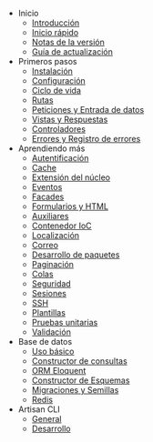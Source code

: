 - Inicio
    - [Introducción](/page/introduction)
    - [Inicio rápido](/page/quick)
    - [Notas de la versión](/page/releases)
    - [Guía de actualización](/page/upgrade)
- Primeros pasos
    - [Instalación](/page/installation)
    - [Configuración](/page/configuration)
    - [Ciclo de vida](/page/lifecycle)
    - [Rutas](/page/routing)
    - [Peticiones y Entrada de datos](/page/requests)
    - [Vistas y Respuestas](/page/responses)
    - [Controladores](/page/controllers)
    - [Errores y Registro de errores](/page/errors)
- Aprendiendo más
    - [Autentificación](/page/security)
    - [Cache](/page/cache)
    - [Extensión del núcleo](/page/extending)
    - [Eventos](/page/events)
    - [Facades](/page/facades)
    - [Formularios y HTML](/page/html)
    - [Auxiliares](/page/helpers)
    - [Contenedor IoC](/page/ioc)
    - [Localización](/page/localization)
    - [Correo](/page/mail)
    - [Desarrollo de paquetes](/page/packages)
    - [Paginación](/page/pagination)
    - [Colas](/page/queues)
    - [Seguridad](/page/security)
    - [Sesiones](/page/session)
    - [SSH](/page/ssh)
    - [Plantillas](/page/templates)
    - [Pruebas unitarias](/page/testing)
    - [Validación](/page/validation)
- Base de datos
    - [Uso básico](/page/database)
    - [Constructor de consultas](/page/queries)
    - [ORM Eloquent](/page/eloquent)
    - [Constructor de Esquemas](/page/schema)
    - [Migraciones y Semillas](/page/migrations)
    - [Redis](/page/redis)
- Artisan CLI
    - [General](/page/artisan)
    - [Desarrollo](/page/commands)
